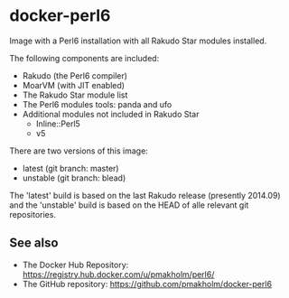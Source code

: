 # docker-perl6

Image with a Perl6 installation with all Rakudo Star modules installed.

The following components are included:

 - Rakudo (the Perl6 compiler)
 - MoarVM (with JIT enabled)
 - The Rakudo Star module list
 - The Perl6 modules tools: panda and ufo
 - Additional modules not included in Rakudo Star
   - Inline::Perl5
   - v5

There are two versions of this image:

 - latest (git branch: master)
 - unstable (git branch: blead)

The 'latest' build is based on the last Rakudo release (presently
2014.09) and the 'unstable' build is based on the HEAD of alle relevant
git repositories.

## See also

 - The Docker Hub Repository: https://registry.hub.docker.com/u/pmakholm/perl6/
 - The GitHub repository: https://github.com/pmakholm/docker-perl6

